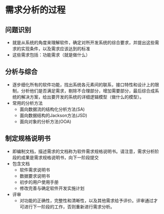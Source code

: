 # 需求分析的过程



## 问题识别

- 就是从系统的角度来理解软件，确定对所开发系统的综合要求，并提出这些需求的实现条件，以及需求应该达到的标准
- 这些需求包括：功能需求（就是做什么）



## 分析与综合

- 逐步细化所有的软件功能，找出系统各元素间的联系，接口特性和设计上的限制，分析他们是否满足需求，剔除不合理部分，增加需要部分，最后综合成系统的解决方案，给出要开发的系统的详细逻辑模型（做什么的模型）。
- 常用的分析方法
  - 面向数据流的结构化分析方法(SA)
  - 面向数据结构的Jackson方法(JSD)
  - 面向对象的分析方法(OOA)



## 制定规格说明书

- 即编制文档，描述需求的文档称为软件需求规格说明书。请注意，需求分析阶段的成果是需求规格说明书，向下一阶段提交
- 包含文档
  - 软件需求说明书
  - 数据要求说明书
  - 初步的用户使用手册
  - 修改完善与确定软件开发实施计划
- 评审
  - 对功能的正确性，完整性和清晰性，以及其他需求给予评价。评审通过才可进行下一阶段的工作，否则重新进行需求分析。

